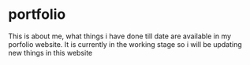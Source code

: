 # portfolio
This is about me, what things i have done till date are available in my porfolio website. It is currently in the working stage so i will be updating new things in this website
